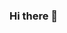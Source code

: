 ### Hi there 👋

<!--
**letmedoit4u/letmedoit4u** is a ✨ _special_ ✨ repository because its `README.md` (this file) appears on your GitHub profile.

Here are some ideas to get you started:
<h1> I'm starting my journey as a web designer </h1>
- i'm currently studying web designing and coding
- 🌱 my first attempt to get the web page online ...
- 👯 I’m looking to collaborate on new web pages
- 🤔 I’m looking for help with innicial design
- 💬 Ask me about ...
- 📫 How to reach me: ...
- 😄 Pronouns: ...
- ⚡ Fun fact: ...
-->
